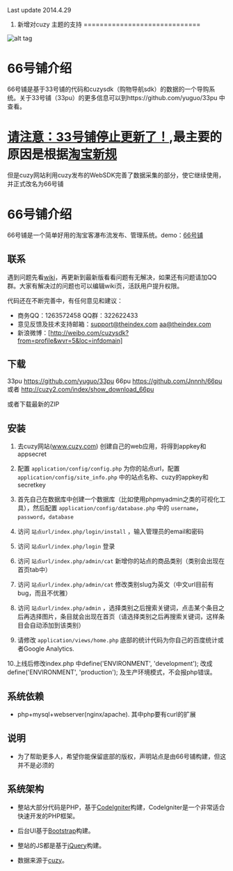 Last update 2014.4.29
1. 新增对cuzy 主题的支持
=============================


![alt tag](https://raw.github.com/TheIndex/66pu/master/pic/1.png)
# 66号铺介绍 #
66号铺是基于33号铺的代码和cuzysdk（购物导航sdk）的数据的一个导购系统。关于33号铺（33pu）的更多信息可以到https://github.com/yuguo/33pu 中查看。

# [请注意：33号铺停止更新了！](http://yuguo.us/weblog/33pu-stop-update/),最主要的原因是根据[淘宝新规](http://club.alimama.com/read-htm-tid-4369390.html) #

但是cuzy网站利用cuzy发布的WebSDK完善了数据采集的部分，使它继续使用，并正式改名为66号铺

# 66号铺介绍 #
66号铺是一个简单好用的淘宝客瀑布流发布、管理系统。demo：[66号铺](http://66pu.net)

## 联系 ##
遇到问题先看[wiki](http://cuzy2.com/index/show_download_66pu)，再更新到最新版看看问题有无解决，如果还有问题请加QQ群。大家有解决过的问题也可以编辑wiki页，活跃用户提升权限。

代码还在不断完善中，有任何意见和建议：

- 商务QQ：1263572458   QQ群：322622433
- 意见反馈及技术支持邮箱：support@theindex.com   aa@theindex.com
- 新浪微博：[http://weibo.com/cuzysdk?from=profile&wvr=5&loc=infdomain]

## 下载 ##
33pu https://github.com/yuguo/33pu
66pu https://github.com/Jnnnh/66pu 或者 http://cuzy2.com/index/show_download_66pu

或者下载最新的ZIP

## 安装 ##
1. 去cuzy网站(www.cuzy.com) 创建自己的web应用，将得到appkey和appsecret

2. 配置 `application/config/config.php` 为你的站点url，配置 `application/config/site_info.php` 中的站点名称、cuzy的appkey和secretkey

3. 首先自己在数据库中创建一个数据库（比如使用phpmyadmin之类的可视化工具），然后配置 `application/config/database.php` 中的 `username`，`password`，`database`

4. 访问 `站点url/index.php/login/install` ，输入管理员的email和密码

5. 访问 `站点url/index.php/login` 登录

6. 访问 `站点url/index.php/admin/cat` 新增你的站点的商品类别（类别会出现在首页tab中）

7. 访问 `站点url/index.php/admin/cat` 修改类别slug为英文（中文url目前有bug，而且不优雅）

8. 访问 `站点url/index.php/admin` ，选择类别之后搜索关键词，点击某个条目之后再选择图片，条目就会出现在首页（请选择类别之后再搜索关键词，这样条目会自动添加到该类别）

9. 请修改 `application/views/home.php` 底部的统计代码为你自己的百度统计或者Google Analytics.

10.上线后修改index.php 中define('ENVIRONMENT', 'development'); 改成 define('ENVIRONMENT', 'production'); 及生产环境模式，不会报php错误。

## 系统依赖 ##
- php+mysql+webserver(nginx/apache). 其中php要有curl的扩展

## 说明 ##
- 为了帮助更多人，希望你能保留底部的版权，声明站点是由66号铺构建，但这并不是必须的

## 系统架构 ##

- 整站大部分代码是PHP，基于[CodeIgniter](http://codeigniter.org.cn/)构建，CodeIgniter是一个非常适合快速开发的PHP框架。

- 后台UI基于[Bootstrap](http://twitter.github.com/bootstrap/)构建。

- 整站的JS都是基于[jQuery](http://jquery.com/)构建。

- 数据来源于[cuzy](http://www.cuzy.com)。

